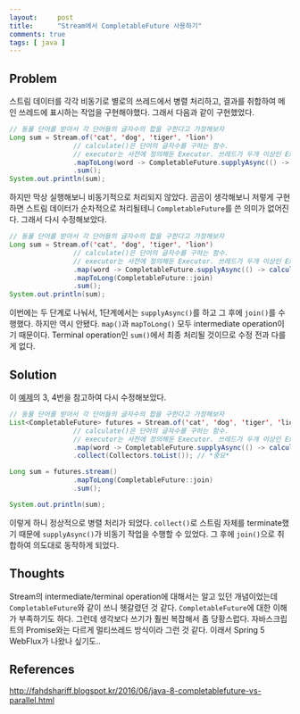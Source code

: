 ```yaml
---
layout:     post
title:      "Stream에서 CompletableFuture 사용하기"
comments: true
tags: [ java ]
---
```


## Problem

스트림 데이터를 각각 비동기로 별로의 쓰레드에서 병렬 처리하고, 결과를 취합하여 메인 쓰레드에 표시하는 작업을 구현해야했다. 그래서 다음과 같이 구현했었다.

```java
// 동물 단어를 받아서 각 단어들의 글자수의 합을 구한다고 가정해보자
Long sum = Stream.of('cat', 'dog', 'tiger', 'lion')
                // calculate()은 단어의 글자수를 구하는 함수.
                // executor는 사전에 정의해둔 Executor. 쓰레드가 두개 이상인 Executor라고 가정하자.
                .mapToLong(word -> CompletableFuture.supplyAsync(() -> calculate(), executor).join())
                .sum();
System.out.println(sum);
```

하지만 막상 실행해보니 비동기적으로 처리되지 않았다. 곰곰이 생각해보니 저렇게 구현하면 스트림 데이터가 순차적으로 처리될테니 `CompletableFuture`를 쓴 의미가 없어진다. 그래서 다시 수정해보았다.

```java
// 동물 단어를 받아서 각 단어들의 글자수의 합을 구한다고 가정해보자
Long sum = Stream.of('cat', 'dog', 'tiger', 'lion')
                // calculate()은 단어의 글자수를 구하는 함수.
                // executor는 사전에 정의해둔 Executor. 쓰레드가 두개 이상인 Executor라고 가정하자.
                .map(word -> CompletableFuture.supplyAsync(() -> calculate(), executor))
                .mapToLong(CompletableFuture::join)
                .sum();
System.out.println(sum);
```

이번에는 두 단계로 나눠서, 1단계에서는 `supplyAsync()`를 하고 그 후에 `join()`를 수행했다. 하지만 역시 안됐다. `map()`과 `mapToLong()` 모두 intermediate operation이기 때문이다. Terminal operation인 `sum()`에서 최종 처리될 것이므로 수정 전과 다를게 없다.

## Solution

이 [예제](http://fahdshariff.blogspot.kr/2016/06/java-8-completablefuture-vs-parallel.html)의 3, 4번을 참고하여 다시 수정해보았다.

```java
// 동물 단어를 받아서 각 단어들의 글자수의 합을 구한다고 가정해보자
List<CompletableFuture> futures = Stream.of('cat', 'dog', 'tiger', 'lion')
                // calculate()은 단어의 글자수를 구하는 함수.
                // executor는 사전에 정의해둔 Executor. 쓰레드가 두개 이상인 Executor라고 가정하자.
                .map(word -> CompletableFuture.supplyAsync(() -> calculate(), executor))
                .collect(Collectors.toList()); // *중요*

Long sum = futures.stream()
                .mapToLong(CompletableFuture::join)
                .sum();

System.out.println(sum);
```

이렇게 하니 정상적으로 병렬 처리가 되었다. `collect()`로 스트림 자체를 terminate했기 때문에 `supplyAsync()`가 비동기 작업을 수행할 수 있었다. 그 후에 `join()`으로 취합하여 의도대로 동작하게 되었다.

## Thoughts

Stream의 intermediate/terminal operation에 대해서는 알고 있던 개념이었는데 `CompletableFuture`와 같이 쓰니 헷갈렸던 것 같다. `CompletableFuture`에 대한 이해가 부족하기도 하다. 그런데 생각보다 쓰기가 훨씬 복잡해서 좀 당황스럽다. 자바스크립트의 Promise와는 다르게 멀티쓰레드 방식이라 그런 것 같다. 이래서 Spring 5 WebFlux가 나왔나 싶기도..

## References
<http://fahdshariff.blogspot.kr/2016/06/java-8-completablefuture-vs-parallel.html>